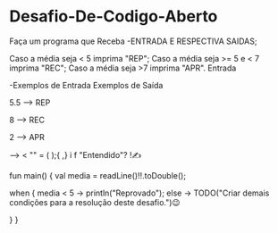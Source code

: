 # Desafio-De-Codigo-Aberto


Faça um programa que Receba
  -ENTRADA E RESPECTIVA SAIDAS;
  
Caso a média seja < 5 imprima "REP";
Caso a média seja >= 5 e < 7 imprima "REC";
Caso a média seja >7 imprima "APR".
Entrada


-Exemplos de Entrada	Exemplos de Saída

5.5          -->          REP

 
 8           -->          REC                      

                        
2            -->          APR
	                      
--> < "" = ( );{ ,} i f "Entendido"? !✍



fun main() {
   val media = readLine()!!.toDouble();
   
   when {
       media < 5 -> println("Reprovado");
       else -> TODO("Criar demais condições para a resolução deste desafio.")😉      

   }
}



